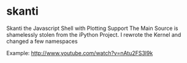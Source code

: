 skanti
======

Skanti the Javascript Shell with Plotting Support
The Main Source is shamelessly stolen from the iPython Project.
I rewrote the Kernel and changed a few namespaces

Example: http://www.youtube.com/watch?v=nAtu2FS3l9k
